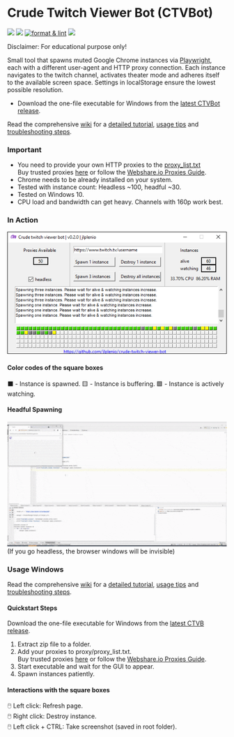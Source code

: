 # Crude Twitch Viewer Bot (CTVBot)
[![](https://img.shields.io/github/downloads/jlplenio/crude-twitch-viewer-bot/total)](https://github.com/jlplenio/crude-twitch-viewer-bot/releases/latest)
[![](https://github.com/jlplenio/crude-twitch-viewer-bot/actions/workflows/pytest.yml/badge.svg)](https://github.com/jlplenio/crude-twitch-viewer-bot/actions/workflows/pytest.yml)
[![format & lint](https://github.com/jlplenio/crude-twitch-viewer-bot/actions/workflows/format_lint.yml/badge.svg)](https://github.com/jlplenio/crude-twitch-viewer-bot/actions/workflows/format_lint.yml)
[![](https://github.com/jlplenio/crude-twitch-viewer-bot/actions/workflows/build.yml/badge.svg)](https://github.com/jlplenio/crude-twitch-viewer-bot/actions/workflows/build.yml)

Disclaimer: For educational purpose only!

Small tool that spawns muted Google Chrome instances via [Playwright](https://github.com/microsoft/playwright-python), each with a different user-agent and HTTP proxy connection. 
Each instance navigates to the twitch channel, activates theater mode and adheres itself to the available screen space. 
Settings in localStorage ensure the lowest possible resolution.

- Download the one-file executable for Windows from the [latest CTVBot release](https://github.com/jlplenio/crude-twitch-viewer-bot/releases/latest).  

Read the comprehensive [wiki](https://github.com/jlplenio/crude-twitch-viewer-bot/wiki) for a [detailed tutorial](https://github.com/jlplenio/crude-twitch-viewer-bot/wiki/Detailed-Tutorial), [usage tips](https://github.com/jlplenio/crude-twitch-viewer-bot/wiki/Advanced-features-and-controls) and [troubleshooting steps](https://github.com/jlplenio/crude-twitch-viewer-bot/wiki/Troubleshooting).

### Important
- You need to provide your own HTTP proxies to the [proxy_list.txt](proxy/proxy_list.txt)  
  Buy trusted proxies [here](https://www.webshare.io/?referral_code=w6nfvip4qp3g) or follow the [Webshare.io Proxies Guide](https://github.com/jlplenio/crude-twitch-viewer-bot/wiki/Webshare.io-Proxies-Guide).
- Chrome needs to be already installed on your system.
- Tested with instance count: Headless ~100, headful ~30.
- Tested on Windows 10.
- CPU load and bandwidth can get heavy. Channels with 160p work best.

### In Action

![](docs/gui.png)

#### Color codes of the square boxes

⬛ - Instance is spawned.    🟨 - Instance is buffering.    🟩 - Instance is actively watching.
 
#### Headful Spawning
![](docs/instances_spawning.gif)  
(If you go headless, the browser windows will be invisible)  


### Usage Windows

Read the comprehensive [wiki](https://github.com/jlplenio/crude-twitch-viewer-bot/wiki) for a [detailed tutorial](https://github.com/jlplenio/crude-twitch-viewer-bot/wiki/Detailed-Tutorial), [usage tips](https://github.com/jlplenio/crude-twitch-viewer-bot/wiki/Advanced-features-and-controls) and [troubleshooting steps](https://github.com/jlplenio/crude-twitch-viewer-bot/wiki/Troubleshooting).

#### Quickstart Steps
Download the one-file executable for Windows from the [latest CTVB release](https://github.com/jlplenio/crude-twitch-viewer-bot/releases/latest).

1. Extract zip file to a folder.
2. Add your proxies to proxy/proxy_list.txt.  
Buy trusted proxies [here](https://www.webshare.io/?referral_code=w6nfvip4qp3g) or follow the [Webshare.io Proxies Guide](https://github.com/jlplenio/crude-twitch-viewer-bot/wiki/Webshare.io-Proxies-Guide).
3. Start executable and wait for the GUI to appear.
4. Spawn instances patiently.

#### Interactions with the square boxes
🖱️ Left click: Refresh page.  
🖱️ Right click: Destroy instance.  
🖱️ Left click + CTRL: Take screenshot (saved in root folder).   




